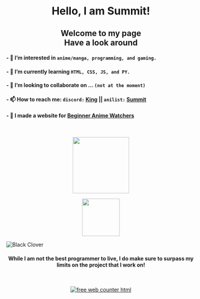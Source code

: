 <h1 align="center"> Hello, I am Summit! </h1>

<h2 align="center"> Welcome to my page <br> Have a look around </h2>

#### - 👀 I’m interested in `anime/manga, programming, and gaming.`

#### - 🌱 I’m currently learning `HTML, CSS, JS, and PY.`

#### - 💞️ I’m looking to collaborate on ... `(not at the moment)`

#### - 📫 How to reach me: `discord:` [King](https://discordapp.com/users/465709255974977546/) || `anilist:` [Summit](https://anilist.co/user/Summit/)

#### - 🤳 I made a website for [Beginner Anime Watchers](https://anime-recommendations.000webhostapp.com/)

<br>

<p align="center">
    <a href="https://github.com/anuraghazra/github-readme-stats"><img src="https://github-readme-stats.vercel.app/api?username=kingSummit&show_icons=true&include_all_commits=true&theme=omni&custom_title=Summit's%20Github%20Stats&count_private=true&bg_color=&title_color=fff&border_radius=40" height="150"/></a>
</p>

<p align="center">
    <a href="https://github.com/anuraghazra/github-readme-stats"><img src="https://github-readme-stats.vercel.app/api/top-langs/?username=kingSummit&layout=compact&theme=omni&bg_color=&title_color=fff&border_radius=40" height="100"/></a>
</p>

![Black Clover](https://pbs.twimg.com/media/EcxVgdvU8AACkTL?format=jpg&name=large)

<h4 align="center"> While I am not the best programmer to live, I do make sure to surpass my limits on the project that I work on! </h4>

<br>

<p align="center">
    <a href="https://www.freecounterstat.com" title="free web counter html">
        <img src="https://counter5.stat.ovh/private/freecounterstat.php?c=49yj3qw7skulwx1qar3jhpbzaa3wznsx" border="0" title="free web counter html" alt="free web counter html">
    </a>
</p>

<!---
kingSummit/kingSummit is a ✨ special ✨ repository because its `README.md` (this file) appears on your GitHub profile.
You can click the Preview link to take a look at your changes.
--->
